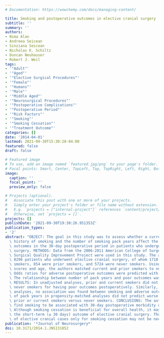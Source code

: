 ```yaml
---
# Documentation: https://wowchemy.com/docs/managing-content/

title: Smoking and postoperative outcomes in elective cranial surgery
subtitle: ''
summary: ''
authors:
- Nima Alan
- Andreea Seicean
- Sinziana Seicean
- Nicholas K. Schiltz
- Duncan Neuhauser
- Robert J. Weil
tags:
- '"Adult"'
- '"Aged"'
- '"Elective Surgical Procedures"'
- '"Female"'
- '"Humans"'
- '"Male"'
- '"Middle Aged"'
- '"Neurosurgical Procedures"'
- '"Postoperative Complications"'
- '"Postoperative Period"'
- '"Risk Factors"'
- '"Smoking"'
- '"Smoking Cessation"'
- '"Treatment Outcome"'
categories: []
date: '2014-04-01'
lastmod: 2021-09-30T15:30:28-04:00
featured: false
draft: false

# Featured image
# To use, add an image named `featured.jpg/png` to your page's folder.
# Focal points: Smart, Center, TopLeft, Top, TopRight, Left, Right, BottomLeft, Bottom, BottomRight.
image:
  caption: ''
  focal_point: ''
  preview_only: false

# Projects (optional).
#   Associate this post with one or more of your projects.
#   Simply enter your project's folder or file name without extension.
#   E.g. `projects = ["internal-project"]` references `content/project/deep-learning/index.md`.
#   Otherwise, set `projects = []`.
projects: []
publishDate: '2021-09-30T19:30:26.951353Z'
publication_types:
- '2'
abstract: "OBJECT: The goal in this study was to assess whether a current or prior\
  \ history of smoking and the number of smoking pack years affect the risk for adverse\
  \ outcomes in the 30-day postoperative period in patients who undergo elective cranial\
  \ surgery. METHODS: Data from the 2006-2011 American College of Surgeons' National\
  \ Surgical Quality Improvement Project were used in this study. The authors identified\
  \ 8296 patients who underwent elective cranial surgery, of whom 1718 were current\
  \ smokers, 854 were prior smokers, and 5724 were never smokers. Using propensity\
  \ scores and age, the authors matched current and prior smokers to never smokers.\
  \ Odds ratios for adverse postoperative outcomes were predicted with logistic regression.\
  \ The relationship between number of pack years and poor outcomes was also examined.\
  \ RESULTS: In unadjusted analyses, prior and current smokers did not differ from\
  \ never smokers for having poor outcomes postoperatively. Similarly, in matched\
  \ analyses, no association was found between smoking and adverse outcomes. Number\
  \ of pack years in propensity-matched analyses did not predict worse outcomes in\
  \ prior or current smokers versus never smokers. CONCLUSIONS: The authors did not\
  \ find smoking to be associated with 30-day postoperative morbidity or mortality.\
  \ Although smoking cessation is beneficial for overall health, it may not improve\
  \ the short-term (≤ 30 days) outcome of elective cranial surgery. Thus postponement\
  \ of elective cranial cases only for smoking cessation may not be necessary."
publication: '*Journal of Neurosurgery*'
doi: 10.3171/2014.1.JNS131852
---
```

